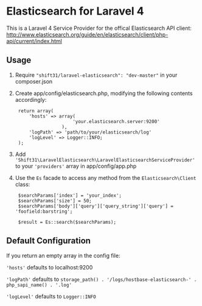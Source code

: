 Elasticsearch for Laravel 4
===========================
This is a Laravel 4 Service Provider for the offical Elasticsearch API client:
http://www.elasticsearch.org/guide/en/elasticsearch/client/php-api/current/index.html


Usage
-----
1. Require `"shift31/laravel-elasticsearch": "dev-master"` in your composer.json

2. Create app/config/elasticsearch.php, modifying the following contents accordingly:

        return array(
            'hosts' => array(
                            'your.elasticsearch.server:9200'
                        ),
            'logPath' => 'path/to/your/elasticsearch/log'
            'logLevel' => Logger::INFO;
        );

3. Add `'Shift31\LaravelElasticsearch\LaravelElasticsearchServiceProvider'` to your `'providers'` array in app/config/app.php

4. Use the `Es` facade to access any method from the `Elasticsearch\Client` class:

        $searchParams['index'] = 'your_index';
        $searchParams['size'] = 50;
        $searchParams['body']['query']['query_string']['query'] = 'foofield:barstring';

        $result = Es::search($searchParams);


Default Configuration
---------------------
If you return an empty array in the config file:

`'hosts'` defaults to localhost:9200

`'logPath'` defaults to `storage_path() . '/logs/hostbase-elasticsearch-' . php_sapi_name() . '.log'`

`'logLevel'` defaults to `Logger::INFO`